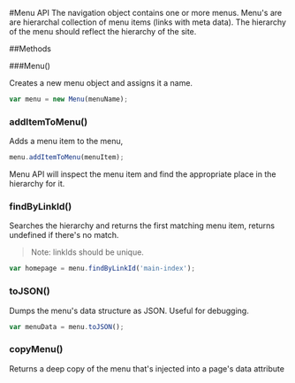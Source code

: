 #Menu API
The navigation object contains one or more menus. Menu's are are hierarchal collection of menu items (links with meta data). The hierarchy of the menu should reflect the hierarchy of the site.

##Methods

###Menu()

Creates a new menu object and assigns it a name.

```javascript
var menu = new Menu(menuName);
```

### addItemToMenu()
Adds a menu item to the menu,

```javascript
menu.addItemToMenu(menuItem);
```

Menu API will inspect the menu item and find the appropriate place in the hierarchy for it.

### findByLinkId()
Searches the hierarchy and returns the first matching menu item, returns undefined if there's no match.
> Note: linkIds should be unique.

```javascript
var homepage = menu.findByLinkId('main-index');
```

### toJSON()
Dumps the menu's data structure as JSON. Useful for debugging.

```javascript
var menuData = menu.toJSON();
```

### copyMenu()
Returns a deep copy of the menu that's injected into a page's data attribute